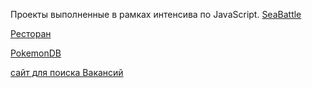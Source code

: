 Проекты выполненные в рамках интенсива по JavaScript.
[SeaBattle](./team00/)

[Ресторан](./day05/)

[PokemonDB](./day08)

[сайт для поиска Вакансий](./day09/)

